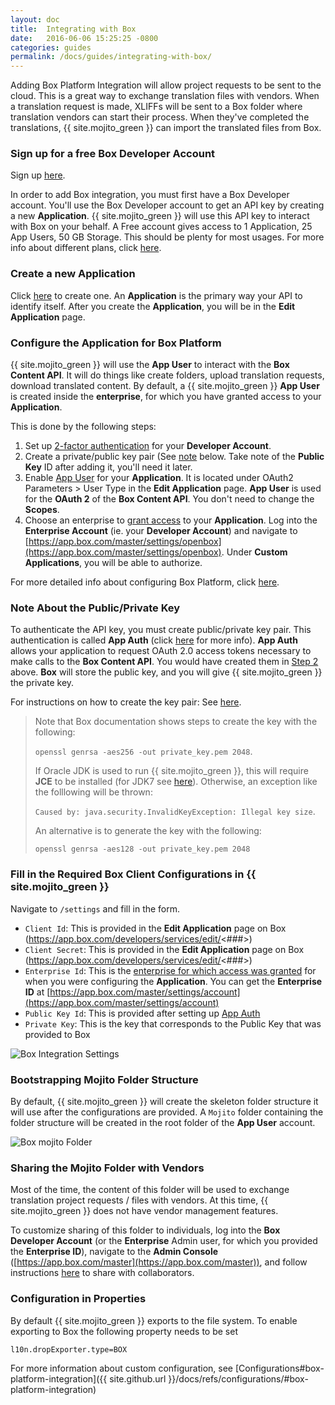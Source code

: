 ```yaml
---
layout: doc
title:  Integrating with Box
date:   2016-06-06 15:25:25 -0800
categories: guides
permalink: /docs/guides/integrating-with-box/
---
```


Adding Box Platform Integration will allow project requests to be sent to the cloud.  This is a great way to exchange translation files with vendors.  When a translation request is made, XLIFFs will be sent to a Box folder where translation vendors can start their process.  When they've completed the translations, {{ site.mojito_green }} can import the translated files from Box.


### Sign up for a free Box Developer Account

Sign up [here](https://app.box.com/signup/o/default_developer_offer).

In order to add Box integration, you must first have a Box Developer account. You'll use the Box Developer account to get an API key by creating a new **Application**. {{ site.mojito_green }} will use this API key to interact with Box on your behalf.  A Free account gives access to 1 Application, 25 App Users, 50 GB Storage.  This should be plenty for most usages.  For more info about different plans, click [here](https://developers.box.com/box-platform-pricing/).


### Create a new Application
Click [here](https://app.box.com/developers/services/edit/) to create one.  An **Application** is the primary way your API to identify itself.  After you create the **Application**, you will be in the **Edit Application** page.

### Configure the Application for Box Platform

{{ site.mojito_green }} will use the **App User** to interact with the **Box Content API**.  It will do things like create folders, upload translation requests, download translated content.  By default, a {{ site.mojito_green }} **App User** is created inside the **enterprise**, for which you have granted access to your **Application**.

This is done by the following steps:

1. Set up [2-factor authentication](https://docs.box.com/docs/configuring-box-platform#section-2-set-up-two-factor-authentication) for your **Developer Account**.
2. Create a private/public key pair (See [note](#) below.  Take note of the **Public Key** ID after adding it, you'll need it later.
3. Enable [App User](https://docs.box.com/docs/configuring-box-platform#section-3-enabling-app-auth-and-app-users) for your **Application**.  It is located under OAuth2 Parameters > User Type in the **Edit Application** page.  **App User** is used for the **OAuth 2** of the **Box Content API**.  You don't need to change the **Scopes**.
4. Choose an enterprise to [grant access](https://docs.box.com/docs/configuring-box-platform#section-4-grant-access-in-enterprise-admin-console) to your **Application**.  Log into the **Enterprise Account** (ie. your **Developer Account**) and navigate to [https://app.box.com/master/settings/openbox](https://app.box.com/master/settings/openbox).  Under **Custom Applications**, you will be able to authorize.


For more detailed info about configuring Box Platform, click [here](https://docs.box.com/docs/configuring-box-platform).


### Note About the Public/Private Key

To authenticate the API key, you must create public/private key pair.  This authentication is called **App Auth** (click [here](https://docs.box.com/docs/app-auth) for more info).  **App Auth** allows your application to request OAuth 2.0 access tokens necessary to make calls to the **Box Content API**.  You would have created them in [Step 2](#configure-the-application-for-box-platform) above.  **Box** will store the public key, and you will give {{ site.mojito_green }} the private key.

For instructions on how to create the key pair: See [here](https://docs.box.com/docs/app-auth#section-1-generating-an-rsa-keypair).

>Note that Box documentation shows steps to create the key with the following:
>
>`openssl genrsa -aes256 -out private_key.pem 2048`.
>
>If Oracle JDK is used to run {{ site.mojito_green }}, this will require **JCE** to be installed
(for JDK7 see [here](http://www.oracle.com/technetwork/java/javase/downloads/jce-7-download-432124.html)).
Otherwise, an exception like the folllowing will be thrown:
>
>`Caused by: java.security.InvalidKeyException: Illegal key size`.
>
>An alternative is to generate the key with the following:
>
>`openssl genrsa -aes128 -out private_key.pem 2048`


### Fill in the Required Box Client Configurations in {{ site.mojito_green }}

Navigate to `/settings` and fill in the form.

- `Client Id`: This is provided in the **Edit Application** page on Box (https://app.box.com/developers/services/edit/<###>)
- `Client Secret`: This is provided in the **Edit Application** page on Box (https://app.box.com/developers/services/edit/<###>)
- `Enterprise Id`: This is the [enterprise for which access was granted](#configure-the-application-for-box-platform) for when you were configuring the **Application**.  You can get the **Enterprise ID** at [https://app.box.com/master/settings/account](https://app.box.com/master/settings/account)
- `Public Key Id`: This is provided after setting up [App Auth](#configure-the-application-for-box-platform)
- `Private Key`: This is the key that corresponds to the Public Key that was provided to Box

![Box Integration Settings](./images/box-settings.png)

### Bootstrapping Mojito Folder Structure

By default, {{ site.mojito_green }} will create the skeleton folder structure it will use after the configurations are provided.  A `Mojito` folder containing the folder structure will be created in the root folder of the **App User** account.

![Box mojito Folder](./images/box-mojito-folder.png)

### Sharing the Mojito Folder with Vendors
Most of the time, the content of this folder will be used to exchange translation project requests / files with vendors.  At this time, {{ site.mojito_green }} does not have vendor management features.

To customize sharing of this folder to individuals, log into the **Box Developer Account** (or the **Enterprise** Admin user, for which you provided the **Enterprise ID**), navigate to the **Admin Console** ([https://app.box.com/master](https://app.box.com/master)), and follow instructions [here](https://community.box.com/t5/For-Admins/How-Do-I-Share-Files-And-Folders-From-The-Admin-Console/ta-p/211) to share with collaborators.

### Configuration in Properties

By default {{ site.mojito_green }} exports to the file system. To enable exporting to Box the following property needs to be set

    l10n.dropExporter.type=BOX
    
For more information about custom configuration, see [Configurations#box-platform-integration]({{ site.github.url }}/docs/refs/configurations/#box-platform-integration)

